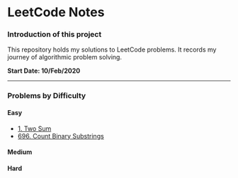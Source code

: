 # LeetCode Notes

### Introduction of this project

This repository holds my solutions to LeetCode problems. It records my journey of algorithmic problem solving.

**Start Date: 10/Feb/2020**

---

### Problems by Difficulty

#### Easy

- [1. Two Sum](./problems/1.%20Two%20Sum.md)
- [696. Count Binary Substrings](./problems/696.%20Count%20Binary%20Substrings.md)

#### Medium

#### Hard
